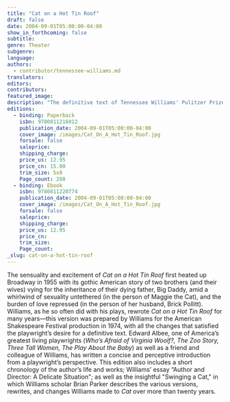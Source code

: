 ```yaml
---
title: "Cat on a Hot Tin Roof"
draft: false
date: 2004-09-01T05:00:00-04:00
show_in_forthcoming: false
subtitle:
genre: Theater
subgenre:
language:
authors:
  - contributor/tennessee-williams.md
translators:
editors:
contributors:
featured_image:
description: "The definitive text of Tennessee Williams' Pulitzer Prize and Drama Critics Circle Award winning play "
editions:
  - binding: Paperback
    isbn: 9780811216012
    publication_date: 2004-09-01T05:00:00-04:00
    cover_image: /images/Cat_On_A_Hot_Tin_Roof.jpg
    forsale: false
    saleprice:
    shipping_charge:
    price_us: 12.95
    price_cn: 15.00
    trim_size: 5x8
    Page_count: 208
  - binding: Ebook
    isbn: 9780811220774
    publication_date: 2004-09-01T05:00:00-04:00
    cover_image: /images/Cat_On_A_Hot_Tin_Roof.jpg
    forsale: false
    saleprice:
    shipping_charge:
    price_us: 12.95
    price_cn:
    trim_size:
    Page_count:
_slug: cat-on-a-hot-tin-roof
---
```


The sensuality and excitement of _Cat on a Hot Tin Roof_ first heated up Broadway in 1955 with its gothic American story of two brothers (and their wives) vying for the inheritance of their dying father, Big Daddy, amid a whirlwind of sexuality untethered (in the person of Maggie the Cat), and the burden of love repressed (in the person of her husband, Brick Pollitt). Williams, as he so often did with his plays, rewrote _Cat on a Hot Tin Roof_ for many years—this version was prepared by Williams for the American Shakespeare Festival production in 1974, with all the changes that satisfied the playwright’s desire for a definitive text. Edward Albee, one of America’s greatest living playwrights (_Who’s Afraid of Virginia Woolf?, The Zoo Story, Three Tall Women, The Play About the Baby_) as well as a friend and colleague of Williams, has written a concise and perceptive introduction from a playwright’s perspective. This edition also includes a short chronology of the author’s life and works; Williams’ essay “Author and Director: A Delicate Situation"; as well as the insightful "Swinging a Cat," in which Williams scholar Brian Parker describes the various versions, rewrites, and changes Williams made to _Cat_ over more than twenty years.

